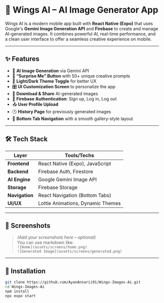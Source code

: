 # 🚀 Wings AI – AI Image Generator App

Wings AI is a modern mobile app built with **React Native (Expo)** that uses Google's **Gemini Image Generation API** and **Firebase** to create and manage AI-generated images. It combines powerful AI, real-time performance, and a clean user interface to offer a seamless creative experience on mobile.

---

## ✨ Features

- 🎨 **AI Image Generation** via Gemini API
- 🎲 **“Surprise Me” Button** with 50+ unique creative prompts
- 🌙 **Light/Dark Theme Toggle** for better UX
- 🎛️ **UI Customization Screen** to personalize the app
- 💾 **Download & Share** AI-generated images
- 🔐 **Firebase Authentication**: Sign up, Log in, Log out
- 📤 **User Profile Upload**
- 🕓 **History Page** for previously generated images
- 📱 **Bottom Tab Navigation** with a smooth gallery-style layout

---

## 🛠️ Tech Stack

| Layer         | Tools/Techs                          |
|---------------|--------------------------------------|
| **Frontend**  | React Native (Expo), JavaScript      |
| **Backend**   | Firebase Auth, Firestore             |
| **AI Engine** | Google Gemini Image API              |
| **Storage**   | Firebase Storage                     |
| **Navigation**| React Navigation (Bottom Tabs)       |
| **UI/UX**     | Lottie Animations, Dynamic Themes    |

---

## 📸 Screenshots

> *(Add your screenshots here – optional)*  
> You can use markdown like:  
> `![Home](assets/screens/home.png)`  
> `![Generated Image](assets/screens/generated.png)`

---

## 🔧 Installation

```bash
git clone https://github.com/AyanAnsarii91/Wings-Images-Ai.git
cd Wings-Images-Ai
npm install
npx expo start
